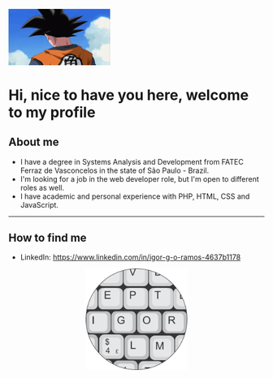 
<img src="images/GokuHey.gif" alt="Hey, it's me Goku (gif)" width="200px"></img>
# Hi, nice to have you here, welcome to my profile

<!--
**ig-oramos/ig-oramos** is a ✨ _special_ ✨ repository because its `README.md` (this file) appears on your GitHub profile.

Here are some ideas to get you started:

- 🔭 I’m currently working on ...
- 🌱 I’m currently learning ...
- 👯 I’m looking to collaborate on ...
- 🤔 I’m looking for help with ...
- 💬 Ask me about ...
- 📫 How to reach me: ...
- 😄 Pronouns: ...
- ⚡ Fun fact: ...
-->
## About me
- I have a degree in Systems Analysis and Development from FATEC Ferraz de Vasconcelos in the state of São Paulo - Brazil.
- I'm looking for a job in the web developer role, but I'm open to different roles as well.
- I have academic and personal experience with PHP, HTML, CSS and JavaScript.

---

## How to find me
- LinkedIn: https://www.linkedin.com/in/igor-g-o-ramos-4637b1178
<div align="center">
  <a href="https://www.linkedin.com/in/igor-g-o-ramos-4637b1178">
    <img src="images/icon-ini.png" alt="My logo" width="200">
  </a>
</div>
